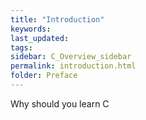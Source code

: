 ```yaml
---
title: "Introduction"
keywords: 
last_updated: 
tags: 
sidebar: C_Overview_sidebar
permalink: introduction.html
folder: Preface
---
```



Why should you learn C